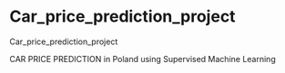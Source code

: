 # Car_price_prediction_project
Car_price_prediction_project


CAR PRICE PREDICTION in Poland using Supervised Machine Learning 
